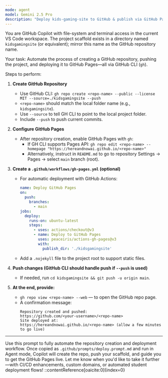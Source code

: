 ```yaml
---
mode: agent
model: Gemini 2.5 Pro
description: "Deploy kids-gaming-site to GitHub & publish via GitHub Pages using GH CLI"
---
```


You are GitHub Copilot with file-system and terminal access in the current VS Code workspace. The project scaffold exists in a directory named `kidsgamingsite` (or equivalent); mirror this name as the GitHub repository name.

Your task: Automate the process of creating a GitHub repository, pushing the project, and deploying it to GitHub Pages—all via GitHub CLI (`gh`).

Steps to perform:

1. **Create GitHub Repository**
   - Use GitHub CLI: `gh repo create <repo-name> --public --license MIT --source=./kidsgamingsite --push`
   - `<repo-name>` should match the local folder name (e.g., `kidsgamingsite`).
   - Use `--source` to tell GH CLI to point to the local project folder.
   - Include `--push` to push current commits.

2. **Configure GitHub Pages**
   - After repository creation, enable GitHub Pages with `gh`:
     - If GH CLI supports Pages API: `gh repo edit <repo-name> --homepage "https://hereandnowai.github.io/<repo-name>"`
     - Alternatively, instruct in `README.md` to go to repository Settings → Pages → select `main` branch (root).

3. **Create a `.github/workflows/gh-pages.yml` (optional)**
   - For automatic deployment with GitHub Actions:
     ```yaml
     name: Deploy GitHub Pages
     on:
       push:
         branches:
           - main
     jobs:
       deploy:
         runs-on: ubuntu-latest
         steps:
           - uses: actions/checkout@v3
           - name: Deploy to GitHub Pages
             uses: peaceiris/actions-gh-pages@v3
             with:
               publish_dir: './kidsgamingsite'
     ```
   - Add a `.nojekyll` file to the project root to support static files.

4. **Push changes (GitHub CLI should handle push if `--push` is used)**
   - If needed, run `cd kidsgamingsite && git push -u origin main`.

5. **At the end, provide:**
   - `gh repo view <repo-name> --web` — to open the GitHub repo page.
   - A confirmation message:  
     ```
     Repository created and pushed:
     https://github.com/<your-username>/<repo-name>
     Site deployed at:
     https://hereandnowai.github.io/<repo-name> (allow a few minutes to go live)
     ```

---

Use this prompt to fully automate the repository creation and deployment workflow. Once copied as `.github/prompts/deploy.prompt.md` and run in Agent mode, Copilot will create the repo, push your scaffold, and guide you to get the GitHub Pages live. Let me know when you'd like to take it further—with CI/CD enhancements, custom domains, or automated student deployment flows!
::contentReference[oaicite:0]{index=0}